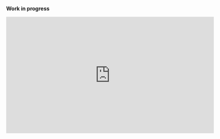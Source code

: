 **Work in progress**

<iframe width="560" height="315" src="https://www.youtube.com/watch?v=awMJpJFzTT8" frameborder="0" allowfullscreen></iframe>